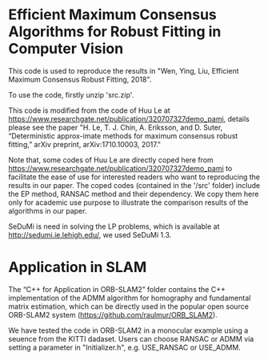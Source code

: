 # Efficient Maximum Consensus Algorithms for Robust Fitting in Computer Vision

This code is used to reproduce the results in "Wen, Ying, Liu, Efficient Maximum Consensus Robust Fitting, 2018". 

To use the code, firstly unzip 'src.zip'.

This code is modified from the code of Huu Le at https://www.researchgate.net/publication/320707327demo_pami, details please see the paper "H. Le, T. J. Chin, A. Eriksson, and D. Suter, “Deterministic approx-imate methods for maximum consensus robust fitting,” arXiv preprint, arXiv:1710.10003, 2017."

Note that, some codes of Huu Le are directly coped here from https://www.researchgate.net/publication/320707327demo_pami to facilitate the ease of use for interested readers who want to reproducing the results in our paper. The coped codes (contained in the '/src' folder) include the EP method, RANSAC method and their dependency. We copy them here only for academic use purpose to illustrate the comparison results of the algorithms in our paper.

SeDuMi is need in solving the LP problems, which is available at http://sedumi.ie.lehigh.edu/, we used SeDuMi 1.3.

# Application in SLAM
The “C++ for Application in ORB-SLAM2” folder contains the C++ implementation of the ADMM algorithm for homography and fundamental matrix estimation, which can be directly used in the popular open source ORB-SLAM2 system (https://github.com/raulmur/ORB_SLAM2). 

We have tested the code in ORB-SLAM2 in a monocular example using a seuence from the KITTI dadaset.
Users can choose RANSAC or ADMM via setting a parameter in "Initializer.h", e.g. USE_RANSAC or USE_ADMM.
